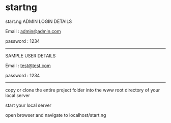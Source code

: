 # startng
start.ng
ADMIN LOGIN DETAILS

Email : admin@admin.com

password : 1234

*******************************************

SAMPLE USER DETAILS

Email : test@test.com

password : 1234

*********************************************

copy or clone the entire project folder into the www root directory of your local server

start your local server

open browser and navigate to localhost/start.ng
